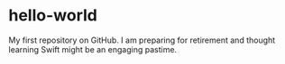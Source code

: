 hello-world
===========

My first repository on GitHub.
 I am preparing for retirement and thought learning Swift might be an engaging pastime.
 
